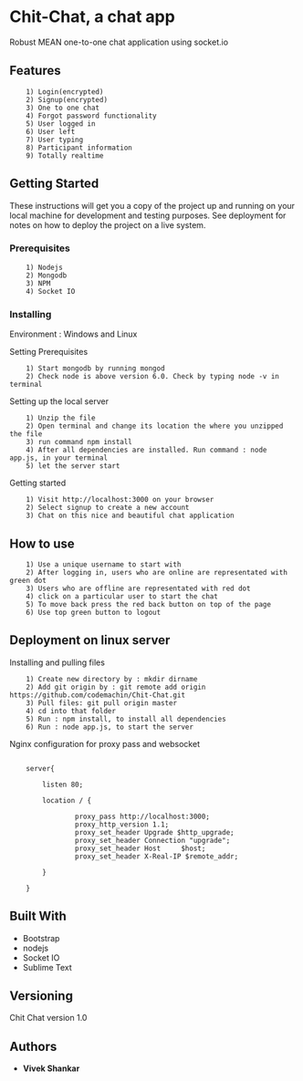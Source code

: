 # Chit-Chat, a chat app

Robust MEAN one-to-one chat application using socket.io

## Features

		1) Login(encrypted)
		2) Signup(encrypted)
		3) One to one chat
		4) Forgot password functionality
		5) User logged in
		6) User left
		7) User typing
		8) Participant information
		9) Totally realtime

## Getting Started

These instructions will get you a copy of the project up and running on your local machine for development and testing purposes. See deployment for notes on how to deploy the project on a live system.

### Prerequisites

		1) Nodejs
		2) Mongodb
		3) NPM
		4) Socket IO

### Installing

Environment : Windows and Linux

Setting Prerequisites

```
	1) Start mongodb by running mongod
	2) Check node is above version 6.0. Check by typing node -v in terminal
```

Setting up the local server

```
	1) Unzip the file
	2) Open terminal and change its location the where you unzipped the file
	3) run command npm install
	4) After all dependencies are installed. Run command : node app.js, in your terminal
	5) let the server start
```

Getting started

```
	1) Visit http://localhost:3000 on your browser
	2) Select signup to create a new account
	3) Chat on this nice and beautiful chat application
```

## How to use

```
	1) Use a unique username to start with
	2) After logging in, users who are online are representated with green dot
	3) Users who are offline are representated with red dot 
	4) click on a particular user to start the chat
	5) To move back press the red back button on top of the page
	6) Use top green button to logout
```



## Deployment on linux server

Installing and pulling files

```
	1) Create new directory by : mkdir dirname
	2) Add git origin by : git remote add origin https://github.com/codemachin/Chit-Chat.git
	3) Pull files: git pull origin master  
	4) cd into that folder
	5) Run : npm install, to install all dependencies
	6) Run : node app.js, to start the server
```

Nginx configuration for proxy pass and websocket

```

	server{

	    listen 80;

	    location / {

	            proxy_pass http://localhost:3000;
	            proxy_http_version 1.1;
	            proxy_set_header Upgrade $http_upgrade;
	            proxy_set_header Connection "upgrade";
	            proxy_set_header Host     $host;
	            proxy_set_header X-Real-IP $remote_addr;

	    }

	}

```

## Built With

* Bootstrap
* nodejs
* Socket IO
* Sublime Text

## Versioning

Chit Chat version 1.0

## Authors

* **Vivek Shankar** 

